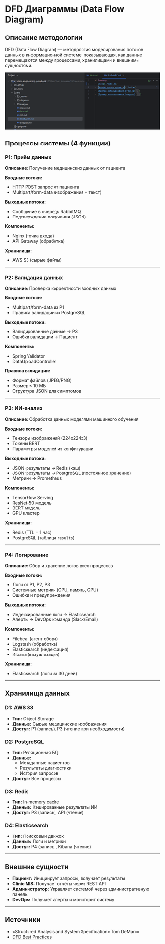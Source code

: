 # DFD Диаграммы (Data Flow Diagram)

## Описание методологии

DFD (Data Flow Diagram) — методология моделирования потоков данных в информационной системе, показывающая, как данные перемещаются между процессами, хранилищами и внешними сущностями.

![DFD Диаграмма](img/img3.png)

## Процессы системы (4 функции)

### P1: Приём данных

**Описание:** Получение медицинских данных от пациента

**Входные потоки:**
- HTTP POST запрос от пациента
- Multipart/form-data (изображения + текст)

**Выходные потоки:**
- Сообщение в очередь RabbitMQ
- Подтверждение получения (JSON)

**Компоненты:**
- Nginx (точка входа)
- API Gateway (обработка)

**Хранилища:**
- AWS S3 (сырые файлы)

---

### P2: Валидация данных

**Описание:** Проверка корректности входных данных

**Входные потоки:**
- Multipart/form-data из P1
- Правила валидации из PostgreSQL

**Выходные потоки:**
- Валидированные данные → P3
- Ошибки валидации → Пациент

**Компоненты:**
- Spring Validator
- DataUploadController

**Правила валидации:**
- Формат файлов (JPEG/PNG)
- Размер ≤ 10 МБ
- Структура JSON для симптомов

---

### P3: ИИ-анализ

**Описание:** Обработка данных моделями машинного обучения

**Входные потоки:**
- Тензоры изображений (224x224x3)
- Токены BERT
- Параметры моделей из конфигурации

**Выходные потоки:**
- JSON-результаты → Redis (кэш)
- JSON-результаты → PostgreSQL (постоянное хранение)
- Метрики → Prometheus

**Компоненты:**
- TensorFlow Serving
- ResNet-50 модель
- BERT модель
- GPU кластер

**Хранилища:**
- Redis (TTL = 1 час)
- PostgreSQL (таблица `results`)

---

### P4: Логирование

**Описание:** Сбор и хранение логов всех процессов

**Входные потоки:**
- Логи от P1, P2, P3
- Системные метрики (CPU, память, GPU)
- Ошибки и предупреждения

**Выходные потоки:**
- Индексированные логи → Elasticsearch
- Алерты → DevOps команда (Slack/Email)

**Компоненты:**
- Filebeat (агент сбора)
- Logstash (обработка)
- Elasticsearch (индексация)
- Kibana (визуализация)

**Хранилища:**
- Elasticsearch (логи за 30 дней)

---

## Хранилища данных

### D1: AWS S3
- **Тип:** Object Storage
- **Данные:** Сырые медицинские изображения
- **Доступ:** P1 (запись), P3 (чтение при необходимости)

### D2: PostgreSQL
- **Тип:** Реляционная БД
- **Данные:** 
  - Метаданные пациентов
  - Результаты диагностики
  - История запросов
- **Доступ:** Все процессы

### D3: Redis
- **Тип:** In-memory cache
- **Данные:** Кэшированные результаты ИИ
- **Доступ:** P3 (запись), API (чтение)

### D4: Elasticsearch
- **Тип:** Поисковый движок
- **Данные:** Логи и метрики
- **Доступ:** P4 (запись), Kibana (чтение)

---

## Внешние сущности

- **Пациент:** Инициирует запросы, получает результаты
- **Clinic MIS:** Получает отчёты через REST API
- **Администратор:** Управляет системой через административную панель
- **DevOps:** Получает алерты и мониторит систему

---

## Источники

- «Structured Analysis and System Specification» Tom DeMarco
- [DFD Best Practices](https://www.visual-paradigm.com/guide/data-flow-diagram/)

